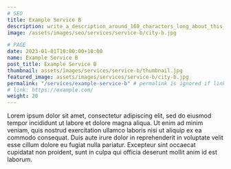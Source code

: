 ```yaml
---
# SEO
title: Example Service B
description: write_a_description_around_160_characters_long_about_this_SERVICE
image: /assets/images/seo/services/service-b/city-b.jpg

# PAGE
date: 2023-01-01T10:00:00+10:00
name: Example Service B
post_title: Example Service B
thumbnail: assets/images/services/service-b/thumbnail.jpg
featured_image: assets/images/services/service-b/city-b.jpg
permalink: "/services/example-service-b" # permalink is ignored if link is enabled
# link: https://example.com/
weight: 20
---
```


Lorem ipsum dolor sit amet, consectetur adipiscing elit, sed do eiusmod tempor incididunt ut labore et dolore magna aliqua. Ut enim ad minim veniam, quis nostrud exercitation ullamco laboris nisi ut aliquip ex ea commodo consequat. Duis aute irure dolor in reprehenderit in voluptate velit esse cillum dolore eu fugiat nulla pariatur. Excepteur sint occaecat cupidatat non proident, sunt in culpa qui officia deserunt mollit anim id est laborum.